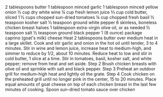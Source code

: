 2 tablespoons butter 1 tablespoon minced garlic 1 tablespoon minced yellow onion ½ cup dry white wine ¼ cup fresh lemon juice ⅔ cup cold butter, sliced 1 ½ cups chopped sun-dried tomatoes ¼ cup chopped fresh basil ½ teaspoon kosher salt ½ teaspoon ground white pepper 6 skinless, boneless chicken breast halves 1 tablespoon extra-virgin olive oil, or as needed ½ teaspoon salt ½ teaspoon ground black pepper 1 (8 ounce) package caprino (goat's milk) cheese
Heat 2 tablespoons butter over medium heat in a large skillet. Cook and stir garlic and onion in the hot oil until tender, 3 to 4 minutes. Stir in wine and lemon juice, increase heat to medium-high, and simmer to reduce by 1/2, about 10 minutes. Reduce heat to low and stir in cold butter, 1 slice at a time. Stir in tomatoes, basil, kosher salt, and white pepper; remove from heat and set aside. Step 2 Brush chicken breasts with olive oil and sprinkle with salt and black pepper. Step 3 Preheat an outdoor grill for medium-high heat and lightly oil the grate. Step 4 Cook chicken on the preheated grill until no longer pink in the center, 15 to 20 minutes. Place equal amounts of goat cheese on top of each chicken breast in the last few minutes of cooking. Spoon sun-dried tomato sauce over chicken